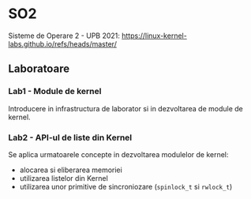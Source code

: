 # SO2
Sisteme de Operare 2 - UPB 2021:
https://linux-kernel-labs.github.io/refs/heads/master/


## Laboratoare
### Lab1 - Module de kernel
Introducere in infrastructura de laborator si in dezvoltarea de module de
kernel.

### Lab2 - API-ul de liste din Kernel
Se aplica urmatoarele concepte in dezvoltarea modulelor de kernel:
- alocarea si eliberarea memoriei
- utilizarea listelor din Kernel
- utilizarea unor primitive de sincroniozare (`spinlock_t` si `rwlock_t`)
